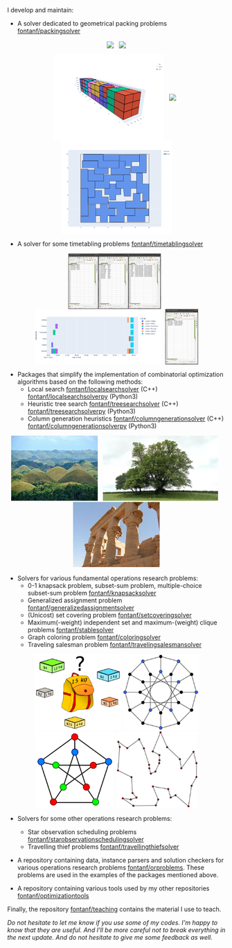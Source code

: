 I develop and maintain:

* A solver dedicated to geometrical packing problems [fontanf/packingsolver](https://github.com/fontanf/packingsolver)
<p align="center">
<img src="https://github.com/fontanf/packingsolver/blob/master/img/rectangleguillotine.png" align=center width="256"> &nbsp;
<img src="https://github.com/fontanf/packingsolver/blob/master/img/rectangle.png" align=center width="256">
</p>
<p align="center">
<img src="https://github.com/fontanf/packingsolver/blob/master/img/boxstacks.png" align=center width="256"> &nbsp;
<img src="https://github.com/fontanf/packingsolver/blob/master/img/onedimensional.png" align=center width="256"> &nbsp;
<img src="https://github.com/fontanf/packingsolver/blob/master/img/irregular.png" align=center width="256">
</p>

* A solver for some timetabling problems [fontanf/timetablingsolver](https://github.com/fontanf/timetablingsolver)
<p align="center">
<img src="https://github.com/fontanf/timetablingsolver/blob/main/img/input.png" align=center height="128"> &nbsp;
<img src="https://github.com/fontanf/timetablingsolver/blob/main/img/plot.png" align=center height="128"> &nbsp;
<img src="https://github.com/fontanf/timetablingsolver/blob/main/img/output.png" align=center height="128">
</p>

* Packages that simplify the implementation of combinatorial optimization algorithms based on the following methods:
  * Local search [fontanf/localsearchsolver](https://github.com/fontanf/localsearchsolver) (C++) [fontanf/localsearchsolverpy](https://github.com/fontanf/localsearchsolverpy) (Python3)
  * Heuristic tree search [fontanf/treesearchsolver](https://github.com/fontanf/treesearchsolver) (C++) [fontanf/treesearchsolverpy](https://github.com/fontanf/treesearchsolverpy) (Python3)
  * Column generation heuristics [fontanf/columngenerationsolver](https://github.com/fontanf/columngenerationsolver) (C++) [fontanf/columngenerationsolverpy](https://github.com/fontanf/columngenerationsolverpy) (Python3)
<p align="center">
<img src="https://github.com/fontanf/localsearchsolver/blob/master/img/localsearch.jpg" height="150"> &nbsp;
<img src="https://github.com/fontanf/treesearchsolver/blob/main/img/treesearch.jpg" height="150"> &nbsp;
<img src="https://github.com/fontanf/columngenerationsolver/blob/main/img/columngeneration.jpg" height="150">
</p>

* Solvers for various fundamental operations research problems:
  * 0-1 knapsack problem, subset-sum problem, multiple-choice subset-sum problem [fontanf/knapsacksolver](https://github.com/fontanf/knapsacksolver)
  * Generalized assignment problem [fontanf/generalizedassignmentsolver](https://github.com/fontanf/generalizedassignmentsolver)
  * (Unicost) set covering problem [fontanf/setcoveringsolver](https://github.com/fontanf/setcoveringsolver)
  * Maximum(-weight) independent set and maximum-(weight) clique problems [fontanf/stablesolver](https://github.com/fontanf/stablesolver)
  * Graph coloring problem  [fontanf/coloringsolver](https://github.com/fontanf/coloringsolver)
  * Traveling salesman problem  [fontanf/travelingsalesmansolver](https://github.com/fontanf/travelingsalesmansolver)
<p align="center">
<img src="https://github.com/fontanf/knapsacksolver/blob/master/knapsack.png" height="175"> <img src="https://github.com/fontanf/stablesolver/blob/master/stable.png" height="175"> <img src="https://github.com/fontanf/coloringsolver/blob/master/img/graphcoloring.png" height="175"> <img src="https://github.com/fontanf/travelingsalesmansolver/blob/main/img/travelingsalesman.png" height="175">
</p>

* Solvers for some other operations research problems:
  * Star observation scheduling problems [fontanf/starobservationschedulingsolver](https://github.com/fontanf/starobservationschedulingsolver)
  * Travelling thief problems [fontanf/travellingthiefsolver](https://github.com/fontanf/travellingthiefsolver)

* A repository containing data, instance parsers and solution checkers for various operations research problems  [fontanf/orproblems](https://github.com/fontanf/orproblems). These problems are used in the examples of the packages mentioned above.

* A repository containing various tools used by my other repositories  [fontanf/optimizationtools](https://github.com/fontanf/optimizationtools)

Finally, the repository [fontanf/teaching](https://github.com/fontanf/teaching) contains the material I use to teach.

*Do not hesitate to let me know if you use some of my codes. I'm happy to know that they are useful. And I'll be more careful not to break everything in the next update. And do not hesitate to give me some feedback as well.*
